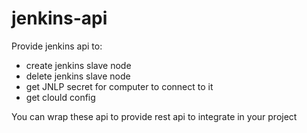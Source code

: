 # jenkins-api
Provide jenkins api to:
- create jenkins slave node
- delete jenkins slave node
- get JNLP secret for computer to connect to it
- get clould config

You can wrap these api to provide rest api to integrate in your project
